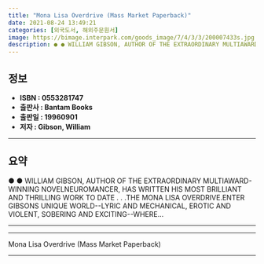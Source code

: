 ```yaml
---
title: "Mona Lisa Overdrive (Mass Market Paperback)"
date: 2021-08-24 13:49:21
categories: [외국도서, 해외주문원서]
image: https://bimage.interpark.com/goods_image/7/4/3/3/200007433s.jpg
description: ● ● WILLIAM GIBSON, AUTHOR OF THE EXTRAORDINARY MULTIAWARD-WINNING NOVELNEUROMANCER, HAS WRITTEN HIS MOST BRILLIANT AND THRILLING WORK TO DATE . . .THE MONA L
---
```


## **정보**

- **ISBN : 0553281747**
- **출판사 : Bantam Books**
- **출판일 : 19960901**
- **저자 : Gibson, William**

------



## **요약**

●  ●  WILLIAM GIBSON, AUTHOR OF THE EXTRAORDINARY MULTIAWARD-WINNING NOVELNEUROMANCER, HAS WRITTEN HIS MOST BRILLIANT AND THRILLING WORK TO DATE . . .THE MONA LISA OVERDRIVE.ENTER GIBSONS UNIQUE WORLD--LYRIC AND MECHANICAL, EROTIC AND VIOLENT, SOBERING AND EXCITING--WHERE... 

------



------


Mona Lisa Overdrive (Mass Market Paperback) 

------


